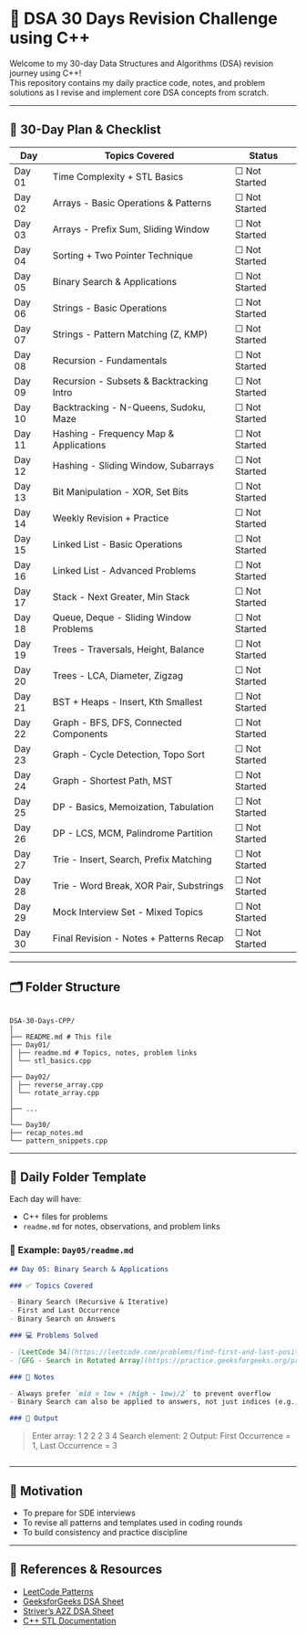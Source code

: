 # 🚀 DSA 30 Days Revision Challenge using C++

Welcome to my 30-day Data Structures and Algorithms (DSA) revision journey using C++!  
This repository contains my daily practice code, notes, and problem solutions as I revise and implement core DSA concepts from scratch.

---

## 📅 30-Day Plan & Checklist

| Day    | Topics Covered                           | Status        |
| ------ | ---------------------------------------- | ------------- |
| Day 01 | Time Complexity + STL Basics             | ☐ Not Started |
| Day 02 | Arrays - Basic Operations & Patterns     | ☐ Not Started |
| Day 03 | Arrays - Prefix Sum, Sliding Window      | ☐ Not Started |
| Day 04 | Sorting + Two Pointer Technique          | ☐ Not Started |
| Day 05 | Binary Search & Applications             | ☐ Not Started |
| Day 06 | Strings - Basic Operations               | ☐ Not Started |
| Day 07 | Strings - Pattern Matching (Z, KMP)      | ☐ Not Started |
| Day 08 | Recursion - Fundamentals                 | ☐ Not Started |
| Day 09 | Recursion - Subsets & Backtracking Intro | ☐ Not Started |
| Day 10 | Backtracking - N-Queens, Sudoku, Maze    | ☐ Not Started |
| Day 11 | Hashing - Frequency Map & Applications   | ☐ Not Started |
| Day 12 | Hashing - Sliding Window, Subarrays      | ☐ Not Started |
| Day 13 | Bit Manipulation - XOR, Set Bits         | ☐ Not Started |
| Day 14 | Weekly Revision + Practice               | ☐ Not Started |
| Day 15 | Linked List - Basic Operations           | ☐ Not Started |
| Day 16 | Linked List - Advanced Problems          | ☐ Not Started |
| Day 17 | Stack - Next Greater, Min Stack          | ☐ Not Started |
| Day 18 | Queue, Deque - Sliding Window Problems   | ☐ Not Started |
| Day 19 | Trees - Traversals, Height, Balance      | ☐ Not Started |
| Day 20 | Trees - LCA, Diameter, Zigzag            | ☐ Not Started |
| Day 21 | BST + Heaps - Insert, Kth Smallest       | ☐ Not Started |
| Day 22 | Graph - BFS, DFS, Connected Components   | ☐ Not Started |
| Day 23 | Graph - Cycle Detection, Topo Sort       | ☐ Not Started |
| Day 24 | Graph - Shortest Path, MST               | ☐ Not Started |
| Day 25 | DP - Basics, Memoization, Tabulation     | ☐ Not Started |
| Day 26 | DP - LCS, MCM, Palindrome Partition      | ☐ Not Started |
| Day 27 | Trie - Insert, Search, Prefix Matching   | ☐ Not Started |
| Day 28 | Trie - Word Break, XOR Pair, Substrings  | ☐ Not Started |
| Day 29 | Mock Interview Set - Mixed Topics        | ☐ Not Started |
| Day 30 | Final Revision - Notes + Patterns Recap  | ☐ Not Started |

---

## 🗂️ Folder Structure

```

DSA-30-Days-CPP/
│
├── README.md # This file
├── Day01/
│ ├── readme.md # Topics, notes, problem links
│ └── stl_basics.cpp
│
├── Day02/
│ ├── reverse_array.cpp
│ └── rotate_array.cpp
│
├── ...
│
└── Day30/
├── recap_notes.md
└── pattern_snippets.cpp

```

---

## 📝 Daily Folder Template

Each day will have:

- C++ files for problems
- `readme.md` for notes, observations, and problem links

### 🧾 Example: `Day05/readme.md`

```md
## Day 05: Binary Search & Applications

### ✅ Topics Covered

- Binary Search (Recursive & Iterative)
- First and Last Occurrence
- Binary Search on Answers

### 💻 Problems Solved

- [LeetCode 34](https://leetcode.com/problems/find-first-and-last-position-of-element-in-sorted-array/)
- [GFG - Search in Rotated Array](https://practice.geeksforgeeks.org/problems/search-in-a-rotated-array)

### 🧠 Notes

- Always prefer `mid = low + (high - low)/2` to prevent overflow
- Binary Search can also be applied to answers, not just indices (e.g., finding minimum in "is valid" range)

### 🧪 Output
```

> Enter array: 1 2 2 2 3 4
> Search element: 2
> Output: First Occurrence = 1, Last Occurrence = 3

```

```

---

## 🙌 Motivation

- To prepare for SDE interviews
- To revise all patterns and templates used in coding rounds
- To build consistency and practice discipline

---

## 📌 References & Resources

- [LeetCode Patterns](https://seanprashad.com/leetcode-patterns/)
- [GeeksforGeeks DSA Sheet](https://www.geeksforgeeks.org/sde-sheet/)
- [Striver’s A2Z DSA Sheet](https://takeuforward.org/interviews/strivers-sde-sheet-top-coding-interview-problems/)
- [C++ STL Documentation](https://cplusplus.com/reference/stl/)
